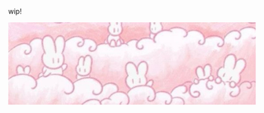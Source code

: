 wip!

![](https://github.com/shotacuddler/shotacuddler/blob/2c202f328b00e2bc6533fe92d40799a7c1405433/1500x500.jpg)
